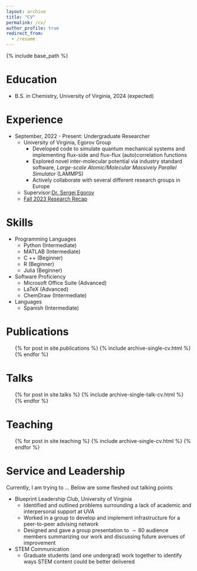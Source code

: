 ```yaml
---
layout: archive
title: "CV"
permalink: /cv/
author_profile: true
redirect_from:
  - /resume
---
```


{% include base_path %}

Education
======
* B.S. in Chemistry, University of Virginia, 2024 (expected)

Experience
======
* September, 2022 - Present: Undergraduate Researcher 
  * University of Virginia, Egorov Group
    * Developed code to simulate quantum mechanical systems and implementing flux-side and flux-flux (auto)correlation functions
    * Explored novel inter-molecular potential via industry standard software, *Large-scale Atomic/Molecular Massively Parallel Simulator* (LAMMPS)
    * Actively collaborate with several different research groups in Europe
  * Supervisor:[Dr. Sergei Egorov](https://chemistry.as.virginia.edu/people/profile/sae6z)
  * [Fall 2023 Research Recap](http://mohan-s1.github.io/files/fall_2023_recap.pdf)

Skills
======
* Programming Languages
  * Python (Intermediate)
  * MATLAB (Intermediate)
  * C ++ (Beginner)
  * R (Beginner)
  * Julia (Beginner)
* Software Proficiency 
  * Microsoft Office Suite (Advanced)
  * LaTeX (Advanced)
  * ChemDraw (Intermediate)
* Languages 
  * Spanish (Intermediate)   

Publications
======
  <ul>{% for post in site.publications %}
    {% include archive-single-cv.html %}
  {% endfor %}</ul>
  
Talks
======
  <ul>{% for post in site.talks %}
    {% include archive-single-talk-cv.html %}
  {% endfor %}</ul>
  
Teaching
======
  <ul>{% for post in site.teaching %}
    {% include archive-single-cv.html %}
  {% endfor %}</ul>
  
Service and Leadership
======
Currently, I am trying to ...
Below are some fleshed out talking points
* Blueprint Leadership Club, University of Virginia
  * Identified and outlined problems surrounding a lack of academic and interpersonal support at UVA
  * Worked in a group to develop and implement infrastructure for a peer-to-peer advising network
  * Designed and gave a group presentation to $\sim 80$ audience members summarizing our work and discussing future avenues of improvement
* STEM Communication
  * Graduate students (and one undergrad) work together to identify ways STEM content could be better delivered  
